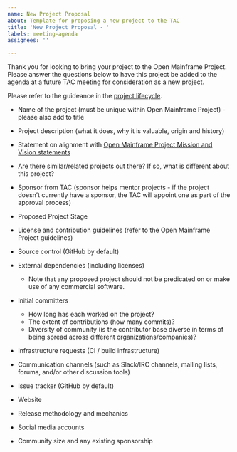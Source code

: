 ```yaml
---
name: New Project Proposal
about: Template for proposing a new project to the TAC
title: 'New Project Proposal - '
labels: meeting-agenda
assignees: ''

---
```

Thank you for looking to bring your project to the Open Mainframe Project. Please answer the questions below to have this project be added to the agenda at a future TAC meeting for consideration as a new project.

Please refer to the guideance in the [project lifecycle](https://github.com/openmainframeproject/tac/blob/master/process/project_stages.md#proposal-process).

*   Name of the project (must be unique within Open Mainframe Project) - please also add to title


*   Project description (what it does, why it is valuable, origin and history)


*   Statement on alignment with [Open Mainframe Project Mission and Vision statements](https://www.openmainframeproject.org/about)


*   Are there similar/related projects out there? If so, what is different about this project?


*   Sponsor from TAC (sponsor helps mentor projects - if the project doesn’t currently have a sponsor, the TAC will appoint one as part of the approval process)


*   Proposed Project Stage


*   License and contribution guidelines (refer to the Open Mainframe Project guidelines)


*   Source control (GitHub by default)


*   External dependencies (including licenses)
    *   Note that any proposed project should not be predicated on or make use of any commercial software.


*   Initial committers
    *   How long has each worked on the project? 
    *   The extent of contributions (how many commits)?  
    *   Diversity of community (is the contributor base diverse in terms of being spread across different organizations/companies)?


*   Infrastructure requests (CI / build infrastructure)


*   Communication channels (such as Slack/IRC channels, mailing lists, forums, and/or other discussion tools)


*   Issue tracker (GitHub by default)


*   Website


*   Release methodology and mechanics


*   Social media accounts


*   Community size and any existing sponsorship
